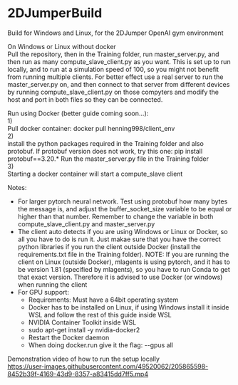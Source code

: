 # 2DJumperBuild<br />
Build for Windows and Linux, for the 2DJumper OpenAI gym environment<br />

On Windows or Linux without docker<br />
Pull the repository, then in the Training folder, run master_server.py, and then run as many compute_slave_client.py as you want. This is set up to run locally, and to run at a simulation speed of 100, so you might not benefit from running multiple clients. For better effect use a real server to run the master_server.py on, and then connect to that server from different devices by running compute_slave_client.py on those compyters and modify the host and port in both files so they can be connected.

Run using Docker (better guide coming soon...):<br />
1)<br />
Pull docker container: docker pull henning998/client_env<br />
2)<br />
install the python packages required in the Training folder and also protobuf. If protobuf version does not work, try this one: pip install protobuf==3.20.*
Run the master_server.py file in the Training folder<br />
3)<br />
Starting a docker container will start a compute_slave client<br />

Notes:<br />
- For larger pytorch neural network. Test using protobuf how many bytes the message is, and adjust the buffer_socket_size variable to be equal or higher than that number. Remember to change the variable in both compute_slave_client.py and master_server.py<br />
- The client auto detects if you are using Windows or Linux or Docker, so all you have to do is run it. Just makae sure that you have the correct python libraries if you run the client outside Docker (install the requirements.txt file in the Training folder). NOTE: If you are running the client on Linux (outside Docker), mlagents is using pytorch, and it has to be version 1.81 (specified by mlagents), so you have to run Conda to get that exact version. Therefore it is advised to use Docker (or windows) when running the client
- For GPU support:
  - Requirements: Must have a 64bit operating system
  - Docker has to be installed on Linux, if using Windows install it inside WSL and follow the rest of this guide inside WSL
  - NVIDIA Container Toolkit inside WSL
  - sudo apt-get install -y nvidia-docker2
  - Restart the Docker daemon
  - When doing docker.run give it the flag: --gpus all


Demonstration video of how to run the setup locally<br />
https://user-images.githubusercontent.com/49520062/205865598-8452b39f-4169-43d9-8357-a83415dd7ff5.mp4

